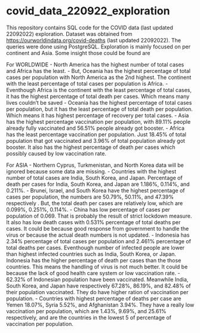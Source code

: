 # covid_data_220922_exploration
This repository contains SQL code for the COVID data (last updated 22092022) exploration. Dataset was obtained from https://ourworldindata.org/covid-deaths (last updated 22092022). The queries were done using PostgreSQL.
Exploration is mainly focused on per continent and Asia. Some insight those could be found are

For WORLDWIDE
	- North America has the highest number of total cases and Africa has the least. 
	- But, Oceania has the highest percentage of total cases per population with North America as the 2nd highest. The continent with the least percentage of total cases per population is Africa.
	- Eventhough Africa is the continent with the least percentage of total cases, it has the highest percentage of total death per cases. Which means many lives couldn’t be saved
	- Oceania has the highest percentage of total cases per population, but it has the least percentage of total death per population. Which means it has highest percentage of recovery per total cases.
	- Asia has the highest percentage vaccination per population, with 89.11% people already fully vaccinated and 56.51% people already got booster.
	- Africa has the least percentage vaccination per population. Just 18.45% of total population that got vaccinated and 3.96% of total population already got booster. It also has the highest percentage of death per cases which possibly caused by low vaccination rate.

For ASIA
	- Northern Cyprus, Turkmenistan, and North Korea data will be ignored because some data are missing.
	- Countries with the highest number of total cases are India, South Korea, and Japan. Percentage of death per cases for India, South Korea, and Japan are 1.186%, 0.114%, and 0.211%.
	- Brunei, Israel, and South Korea have the highest percentage of cases per population, the numbers are 50.79%, 50.11%, and 47.39% respectively . But, the total death per cases are relatively low, which are 0.099%, 0.251%, 0.114%.
	- China has low percentage of cases per population of 0.069. That is probably the result of strict lockdown measure. It also has low death cases with 0.531% percentage of total deaths per cases. It could be because good response from government to handle the virus or because the actual death numbers is not updated.
	- Indonesia has 2.34% percentage of total cases per population and 2.461% percentage of total deaths per cases. Eventhough number of infected people are lower than highest infected countries such as India, South Korea, or Japan. Indonesia has the higher percentage of death per cases than the those countries. This means the handling of virus is not much better. It could be because the lack of good health care system or low vaccination rate.
	- 62.32% of Indonesian population have been vaccinated. Meanwhile India, South Korea, and Japan have respectively 67.28%, 86.19%, and 82.48% of their population vaccinated. They do have higher ration of vaccination per population. 
	- Countries with highest percentage of deaths per case are Yemen 18.07%, Syria 5.52%, and Afghanistan 3.94%. They have a really low vaccination per population, which are 1.43%, 9.69%, and 25.61% respectively, and are the countries in the lowest 5 of percentage of vaccination per population.
